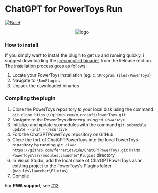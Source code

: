 # ChatGPT for PowerToys Run
[![Build](https://github.com/ferraridavide/ChatGPTPowerToys/actions/workflows/build.yml/badge.svg)](https://github.com/ferraridavide/ChatGPTPowerToys/actions/workflows/build.yml)
<p align="center">
    <img alt="logo" src="./demo.gif">
</p>

### How to install
If you simply want to install the plugin to get up and running quickly, i suggest downloading the [precompiled binaries](https://github.com/ferraridavide/ChatGPTPowerToys/releases) from the Release section.
The installation process goes as follows:
1. Locate your PowerToys installation (eg. `C:\Program Files\PowerToys`)
1. Navigate to `\RunPlugins`
1. Unpack the downloaded binaries

### Compiling the plugin
1. Clone the PowerToys repository to your local disk using the command `git clone https://github.com/microsoft/PowerToys.git`
1. Navigate to the PowerToys directory using `cd PowerToys`
1. Initialize and update submodules with the command `git submodule update --init --recursive`
1. Fork the ChatGPTPowerToys repository on GitHub
1. Clone the fork of ChatGPTPowerToys into the local PowerToys repository by running `git clone https://github.com/ferraridavide/ChatGPTPowerToys.git` in the `PowerToys\src\modules\launcher\Plugins` directory
1. In Visual Studio, add the local clone of ChatGPTPowerToys as an existing project to the PowerToys's Plugins folder (`modules\launcher\Plugins`)
1. Compile

For **PWA support**, see [#13](https://github.com/ferraridavide/ChatGPTPowerToys/issues/13)
